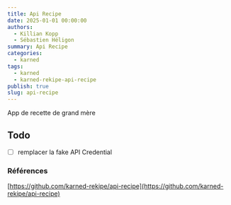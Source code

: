 ```yaml
---
title: Api Recipe
date: 2025-01-01 00:00:00
authors:
  - Killian Kopp
  - Sébastien Héligon
summary: Api Recipe
categories:
  - karned
tags:
  - karned
  - karned-rekipe-api-recipe
publish: true
slug: api-recipe
---
```

App de recette de grand mère

## Todo
- [ ] remplacer la fake API Credential

### Références
[https://github.com/karned-rekipe/api-recipe](https://github.com/karned-rekipe/api-recipe)

